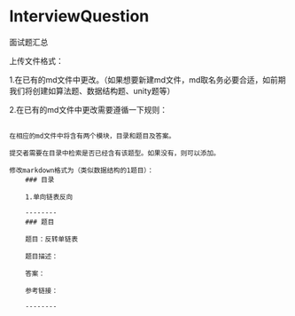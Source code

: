 # InterviewQuestion

面试题汇总



上传文件格式：

1.在已有的md文件中更改。（如果想要新建md文件，md取名务必要合适，如前期我们将创建如算法题、数据结构题、unity题等）

2.在已有的md文件中更改需要遵循一下规则：

```

在相应的md文件中将含有两个模块，目录和题目及答案。

提交者需要在目录中检索是否已经含有该题型。如果没有，则可以添加。

修改markdown格式为（类似数据结构的1题目）：
	### 目录

	1.单向链表反向

	--------
	### 题目

	题目：反转单链表

	题目描述：

	答案：

	参考链接：

	--------

```

